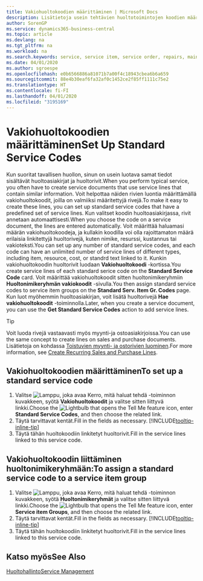 ```yaml
---
title: Vakiohuoltokoodien määrittäminen | Microsoft Docs
description: Lisätietoja usein tehtävien huoltotoimintojen koodien määrittämisestä.
author: SorenGP
ms.service: dynamics365-business-central
ms.topic: article
ms.devlang: na
ms.tgt_pltfrm: na
ms.workload: na
ms.search.keywords: service, service item, service order, repairs, maintenance
ms.date: 04/01/2020
ms.author: sgroespe
ms.openlocfilehash: e0b6566886a81071b7a00f4c18943cbea6b6a659
ms.sourcegitcommit: 88e4b30eaf6fa32af0c1452ce2f85ff1111c75e2
ms.translationtype: HT
ms.contentlocale: fi-FI
ms.lasthandoff: 04/01/2020
ms.locfileid: "3195169"
---
```

# <a name="set-up-standard-service-codes"></a><span data-ttu-id="63a03-103">Vakiohuoltokoodien määrittäminen</span><span class="sxs-lookup"><span data-stu-id="63a03-103">Set Up Standard Service Codes</span></span>
<span data-ttu-id="63a03-104">Kun suoritat tavallisen huollon, sinun on usein luotava samat tiedot sisältävät huoltoasiakirjat ja huoltorivit.</span><span class="sxs-lookup"><span data-stu-id="63a03-104">When you perform typical service, you often have to create service documents that use service lines that contain similar information.</span></span> <span data-ttu-id="63a03-105">Voit helpottaa näiden rivien luontia määrittämällä vakiohuoltokoodit, joilla on valmiiksi määritettyjä rivejä.</span><span class="sxs-lookup"><span data-stu-id="63a03-105">To make it easy to create these lines, you can set up standard service codes that have a predefined set of service lines.</span></span> <span data-ttu-id="63a03-106">Kun valitset koodin huoltoasiakirjassa, rivit annetaan automaattisesti.</span><span class="sxs-lookup"><span data-stu-id="63a03-106">When you choose the code on a service document, the lines are entered automatically.</span></span> <span data-ttu-id="63a03-107">Voit määrittää haluamasi määrän vakiohuoltokoodeja, ja kullakin koodilla voi olla rajoittamaton määrä erilaisia linkitettyjä huoltorivejä, kuten nimike, resurssi, kustannus tai vakioteksti.</span><span class="sxs-lookup"><span data-stu-id="63a03-107">You can set up any number of standard service codes, and each code can have an unlimited number of service lines of different types, including item, resource, cost, or standrd text linked to it.</span></span> <span data-ttu-id="63a03-108">Kunkin vakiohuoltokoodin huoltorivit luodaan **Vakiohuoltokoodi** -kortissa.</span><span class="sxs-lookup"><span data-stu-id="63a03-108">You create service lines of each standard serice code on the **Standard Service Code** card.</span></span> <span data-ttu-id="63a03-109">Voit määrittää vakiohuoltokoodit sitten huoltonimikeryhmiin **Huoltonimikeryhmän vakiokoodit** -sivulla.</span><span class="sxs-lookup"><span data-stu-id="63a03-109">You then assign standard service codes to service item groups on the **Standard Serv. Item Gr. Codes** page.</span></span> <span data-ttu-id="63a03-110">Kun luot myöhemmin huoltoasiakirjan, voit lisätä huoltorivejä **Hae vakiohuoltokoodit** -toiminnolla.</span><span class="sxs-lookup"><span data-stu-id="63a03-110">Later, when you create a service document, you can use the **Get Standard Service Codes** action to add service lines.</span></span>  
  
> [!Tip]
>  <span data-ttu-id="63a03-111">Voit luoda rivejä vastaavasti myös myynti-ja ostoasiakirjoissa.</span><span class="sxs-lookup"><span data-stu-id="63a03-111">You can use the same concept to create lines on sales and purchase documents.</span></span> <span data-ttu-id="63a03-112">Lisätietoja on kohdassa [Toistuvien myynti- ja ostorivien luominen](sales-how-work-standard-lines.md).</span><span class="sxs-lookup"><span data-stu-id="63a03-112">For more information, see [Create Recurring Sales and Purchase Lines](sales-how-work-standard-lines.md).</span></span>    
  
## <a name="to-set-up-a-standard-service-code"></a><span data-ttu-id="63a03-113">Vakiohuoltokoodien määrittäminen</span><span class="sxs-lookup"><span data-stu-id="63a03-113">To set up a standard service code</span></span>    
1. <span data-ttu-id="63a03-114">Valitse ![Lamppu, joka avaa Kerro, mitä haluat tehdä -toiminnon](media/ui-search/search_small.png "Kerro, mitä haluat tehdä") kuvakkeen, syötä **Vakiohuoltokoodit** ja valitse sitten liittyvä linkki.</span><span class="sxs-lookup"><span data-stu-id="63a03-114">Choose the ![Lightbulb that opens the Tell Me feature](media/ui-search/search_small.png "Tell me what you want to do") icon, enter **Standard Service Codes**, and then choose the related link.</span></span>  
2. <span data-ttu-id="63a03-115">Täytä tarvittavat kentät.</span><span class="sxs-lookup"><span data-stu-id="63a03-115">Fill in the fields as necessary.</span></span> [!INCLUDE[tooltip-inline-tip](includes/tooltip-inline-tip_md.md)]  
4. <span data-ttu-id="63a03-116">Täytä tähän huoltokoodiin linkitetyt huoltorivit.</span><span class="sxs-lookup"><span data-stu-id="63a03-116">Fill in the service lines linked to this service code.</span></span>  

## <a name="to-assign-a-standard-service-code-to-a-service-item-group"></a><span data-ttu-id="63a03-117">Vakiohuoltokoodin liittäminen huoltonimikeryhmään:</span><span class="sxs-lookup"><span data-stu-id="63a03-117">To assign a standard service code to a service item group</span></span>
1. <span data-ttu-id="63a03-118">Valitse ![Lamppu, joka avaa Kerro, mitä haluat tehdä -toiminnon](media/ui-search/search_small.png "Kerro, mitä haluat tehdä") kuvakkeen, syötä **Huoltonimikeryhmät** ja valitse sitten liittyvä linkki.</span><span class="sxs-lookup"><span data-stu-id="63a03-118">Choose the ![Lightbulb that opens the Tell Me feature](media/ui-search/search_small.png "Tell me what you want to do") icon, enter **Service item Groups**, and then choose the related link.</span></span>  
2. <span data-ttu-id="63a03-119">Täytä tarvittavat kentät.</span><span class="sxs-lookup"><span data-stu-id="63a03-119">Fill in the fields as necessary.</span></span> [!INCLUDE[tooltip-inline-tip](includes/tooltip-inline-tip_md.md)]
3. <span data-ttu-id="63a03-120">Täytä tähän huoltokoodiin linkitetyt huoltorivit.</span><span class="sxs-lookup"><span data-stu-id="63a03-120">Fill in the service lines linked to this service code.</span></span>  

## <a name="see-also"></a><span data-ttu-id="63a03-121">Katso myös</span><span class="sxs-lookup"><span data-stu-id="63a03-121">See Also</span></span>
[<span data-ttu-id="63a03-122">Huoltohallinto</span><span class="sxs-lookup"><span data-stu-id="63a03-122">Service Management</span></span>](service-service.md)